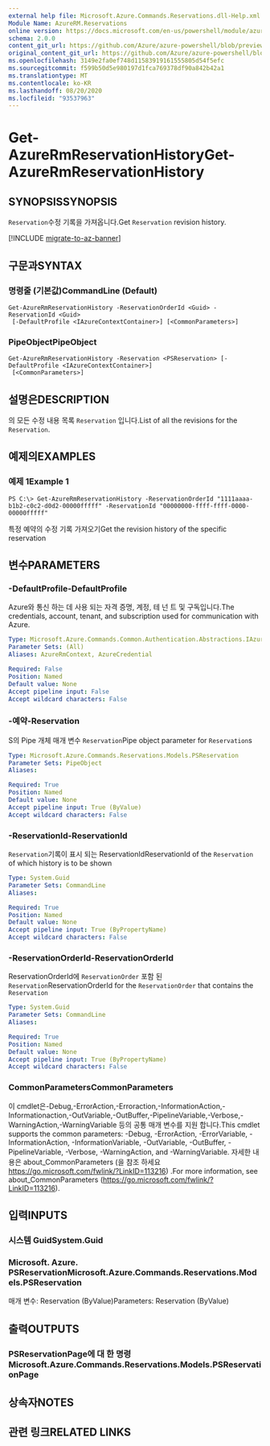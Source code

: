 ```yaml
---
external help file: Microsoft.Azure.Commands.Reservations.dll-Help.xml
Module Name: AzureRM.Reservations
online version: https://docs.microsoft.com/en-us/powershell/module/azurerm.reservations/get-azurermreservationhistory
schema: 2.0.0
content_git_url: https://github.com/Azure/azure-powershell/blob/preview/src/ResourceManager/Reservations/Commands.Reservations/help/Get-AzureRmReservationHistory.md
original_content_git_url: https://github.com/Azure/azure-powershell/blob/preview/src/ResourceManager/Reservations/Commands.Reservations/help/Get-AzureRmReservationHistory.md
ms.openlocfilehash: 3149e2fa0ef748d11583919161555805d54f5efc
ms.sourcegitcommit: f599b50d5e980197d1fca769378df90a842b42a1
ms.translationtype: MT
ms.contentlocale: ko-KR
ms.lasthandoff: 08/20/2020
ms.locfileid: "93537963"
---
```

# <span data-ttu-id="67ae8-101">Get-AzureRmReservationHistory</span><span class="sxs-lookup"><span data-stu-id="67ae8-101">Get-AzureRmReservationHistory</span></span>

## <span data-ttu-id="67ae8-102">SYNOPSIS</span><span class="sxs-lookup"><span data-stu-id="67ae8-102">SYNOPSIS</span></span>
<span data-ttu-id="67ae8-103">`Reservation`수정 기록을 가져옵니다.</span><span class="sxs-lookup"><span data-stu-id="67ae8-103">Get `Reservation` revision history.</span></span>

[!INCLUDE [migrate-to-az-banner](../../includes/migrate-to-az-banner.md)]

## <span data-ttu-id="67ae8-104">구문과</span><span class="sxs-lookup"><span data-stu-id="67ae8-104">SYNTAX</span></span>

### <span data-ttu-id="67ae8-105">명령줄 (기본값)</span><span class="sxs-lookup"><span data-stu-id="67ae8-105">CommandLine (Default)</span></span>
```
Get-AzureRmReservationHistory -ReservationOrderId <Guid> -ReservationId <Guid>
 [-DefaultProfile <IAzureContextContainer>] [<CommonParameters>]
```

### <span data-ttu-id="67ae8-106">PipeObject</span><span class="sxs-lookup"><span data-stu-id="67ae8-106">PipeObject</span></span>
```
Get-AzureRmReservationHistory -Reservation <PSReservation> [-DefaultProfile <IAzureContextContainer>]
 [<CommonParameters>]
```

## <span data-ttu-id="67ae8-107">설명은</span><span class="sxs-lookup"><span data-stu-id="67ae8-107">DESCRIPTION</span></span>
<span data-ttu-id="67ae8-108">의 모든 수정 내용 목록 `Reservation` 입니다.</span><span class="sxs-lookup"><span data-stu-id="67ae8-108">List of all the revisions for the `Reservation`.</span></span>

## <span data-ttu-id="67ae8-109">예제의</span><span class="sxs-lookup"><span data-stu-id="67ae8-109">EXAMPLES</span></span>

### <span data-ttu-id="67ae8-110">예제 1</span><span class="sxs-lookup"><span data-stu-id="67ae8-110">Example 1</span></span>
```
PS C:\> Get-AzureRmReservationHistory -ReservationOrderId "1111aaaa-b1b2-c0c2-d0d2-00000fffff" -ReservationId "00000000-ffff-ffff-0000-00000fffff"
```

<span data-ttu-id="67ae8-111">특정 예약의 수정 기록 가져오기</span><span class="sxs-lookup"><span data-stu-id="67ae8-111">Get the revision history of the specific reservation</span></span>

## <span data-ttu-id="67ae8-112">변수</span><span class="sxs-lookup"><span data-stu-id="67ae8-112">PARAMETERS</span></span>

### <span data-ttu-id="67ae8-113">-DefaultProfile</span><span class="sxs-lookup"><span data-stu-id="67ae8-113">-DefaultProfile</span></span>
<span data-ttu-id="67ae8-114">Azure와 통신 하는 데 사용 되는 자격 증명, 계정, 테 넌 트 및 구독입니다.</span><span class="sxs-lookup"><span data-stu-id="67ae8-114">The credentials, account, tenant, and subscription used for communication with Azure.</span></span>

```yaml
Type: Microsoft.Azure.Commands.Common.Authentication.Abstractions.IAzureContextContainer
Parameter Sets: (All)
Aliases: AzureRmContext, AzureCredential

Required: False
Position: Named
Default value: None
Accept pipeline input: False
Accept wildcard characters: False
```

### <span data-ttu-id="67ae8-115">-예약</span><span class="sxs-lookup"><span data-stu-id="67ae8-115">-Reservation</span></span>
<span data-ttu-id="67ae8-116">S의 Pipe 개체 매개 변수 `Reservation`</span><span class="sxs-lookup"><span data-stu-id="67ae8-116">Pipe object parameter for `Reservation`s</span></span>

```yaml
Type: Microsoft.Azure.Commands.Reservations.Models.PSReservation
Parameter Sets: PipeObject
Aliases:

Required: True
Position: Named
Default value: None
Accept pipeline input: True (ByValue)
Accept wildcard characters: False
```

### <span data-ttu-id="67ae8-117">-ReservationId</span><span class="sxs-lookup"><span data-stu-id="67ae8-117">-ReservationId</span></span>
<span data-ttu-id="67ae8-118">`Reservation`기록이 표시 되는 ReservationId</span><span class="sxs-lookup"><span data-stu-id="67ae8-118">ReservationId of the `Reservation` of which history is to be shown</span></span>

```yaml
Type: System.Guid
Parameter Sets: CommandLine
Aliases:

Required: True
Position: Named
Default value: None
Accept pipeline input: True (ByPropertyName)
Accept wildcard characters: False
```

### <span data-ttu-id="67ae8-119">-ReservationOrderId</span><span class="sxs-lookup"><span data-stu-id="67ae8-119">-ReservationOrderId</span></span>
<span data-ttu-id="67ae8-120">ReservationOrderId에 `ReservationOrder` 포함 된 `Reservation`</span><span class="sxs-lookup"><span data-stu-id="67ae8-120">ReservationOrderId for the `ReservationOrder` that contains the `Reservation`</span></span>

```yaml
Type: System.Guid
Parameter Sets: CommandLine
Aliases:

Required: True
Position: Named
Default value: None
Accept pipeline input: True (ByPropertyName)
Accept wildcard characters: False
```

### <span data-ttu-id="67ae8-121">CommonParameters</span><span class="sxs-lookup"><span data-stu-id="67ae8-121">CommonParameters</span></span>
<span data-ttu-id="67ae8-122">이 cmdlet은-Debug,-ErrorAction,-Erroraction,-InformationAction,-Informationaction,-OutVariable,-OutBuffer,-PipelineVariable,-Verbose,-WarningAction,-WarningVariable 등의 공통 매개 변수를 지원 합니다.</span><span class="sxs-lookup"><span data-stu-id="67ae8-122">This cmdlet supports the common parameters: -Debug, -ErrorAction, -ErrorVariable, -InformationAction, -InformationVariable, -OutVariable, -OutBuffer, -PipelineVariable, -Verbose, -WarningAction, and -WarningVariable.</span></span> <span data-ttu-id="67ae8-123">자세한 내용은 about_CommonParameters (을 참조 하세요 https://go.microsoft.com/fwlink/?LinkID=113216) .</span><span class="sxs-lookup"><span data-stu-id="67ae8-123">For more information, see about_CommonParameters (https://go.microsoft.com/fwlink/?LinkID=113216).</span></span>

## <span data-ttu-id="67ae8-124">입력</span><span class="sxs-lookup"><span data-stu-id="67ae8-124">INPUTS</span></span>

### <span data-ttu-id="67ae8-125">시스템 Guid</span><span class="sxs-lookup"><span data-stu-id="67ae8-125">System.Guid</span></span>

### <span data-ttu-id="67ae8-126">Microsoft. Azure. PSReservation</span><span class="sxs-lookup"><span data-stu-id="67ae8-126">Microsoft.Azure.Commands.Reservations.Models.PSReservation</span></span>
<span data-ttu-id="67ae8-127">매개 변수: Reservation (ByValue)</span><span class="sxs-lookup"><span data-stu-id="67ae8-127">Parameters: Reservation (ByValue)</span></span>

## <span data-ttu-id="67ae8-128">출력</span><span class="sxs-lookup"><span data-stu-id="67ae8-128">OUTPUTS</span></span>

### <span data-ttu-id="67ae8-129">PSReservationPage에 대 한 명령</span><span class="sxs-lookup"><span data-stu-id="67ae8-129">Microsoft.Azure.Commands.Reservations.Models.PSReservationPage</span></span>

## <span data-ttu-id="67ae8-130">상속자</span><span class="sxs-lookup"><span data-stu-id="67ae8-130">NOTES</span></span>

## <span data-ttu-id="67ae8-131">관련 링크</span><span class="sxs-lookup"><span data-stu-id="67ae8-131">RELATED LINKS</span></span>
